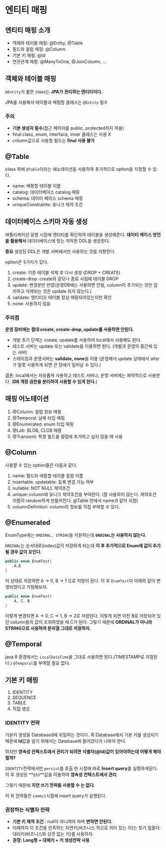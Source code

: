 엔티티 매핑
===

## 엔티티 매핑 소개

- 객체와 테이블 매핑: @Entity, @Table
- 필드와 컬럼 매핑: @Column
- 기본 키 매핑: @Id
- 연관관계 매핑: @ManyToOne, @JoinColumn, ...

## 객체와 테이블 매핑

`@Entity`가 붙은 class는 **JPA가 관리하는 엔티티이다.**

JPA를 사용해서 테이블과 매핑할 클래스는 `@Entity` 필수

### 주의

- **기본 생성자 필수**(접근 제어자를 public, protected까지 허용)
- final class, enum, interface, inner 클래스는 사용 X
- column값으로 사용할 필드는 **final 사용 불가**

## @Table

class 위에 `@Table`이라는 애노테이션을 사용하여 추가적으로 option을 지정할 수 있다. 

- name: 매핑할 테이블 이름
- catalog: 데이터베이스 catalog 매핑
- schema: 데이터 베이스 schema 매핑
- uniqueConstraints: 유니크 제약 조건

## 데이터베이스 스키마 자동 생성

애플리케이션 실행 시점에 엔티티를 확인하여 테이블을 생성해준다. **데이터 베이스 방언을 활용해서** 데이터베이스에 맞는 
적적한 DDL을 생성한다.

**중요** 생성된 DDL은 개발 서버에서만 사용하는 것을 지향한다.

option은 5가지가 있다.

1. create: 기존 테이블 삭제 후 다시 생성 (DROP + CREATE)
2. create-drop: create와 같으나 종료 시점에 테이블 DROP
3. update: 변경분만 반영(운영DB에는 사용하면 안됨, column이 추가되는 것만 감지하고 삭제되는 것은 update 되지 않는다.)
4. validate: 엔티티오 테이블 정상 매핑되어있는지만 확인
5. none: 사용하지 않음

### 주의점

**운영 장비에는 절대 create, create-drop, update를 사용하면 안된다.**
- 개발 초기 단계는 create, update를 사용하여 local에서 사용해도 된다.
- 테스트 서버는 update 또는 validate를 이용하면 된다. (개발과 운영의 중간에 있는 서버)
- 스테이징과 운영서버는 **validate, none**을 이용 (운영에서 update 상태에서 alter가 잘못 사용하게 되면 큰 장애가 일어날 수 있다.)

결론: local에서는 자유롭게 사용하고 테스트 서버나, 운영 서버에는 제약적으로 사용한다. (**DB 계정 권한을 분리하여 사용할 수 있게 한다.**)

## 매핑 어노테이션

1. @Column: 컬럼 정보 매핑
2. @Temporal: 날짜 타입 매핑
3. @Enumerated: enum 타입 매핑
4. @Lob: BLOB, CLOB 매핑
5. @Transient: 특정 필드를 컬럼에 추가하고 싶지 않을 때 사용 

## @Column

사용할 수 있는 option들은 다음과 같다.

1. name: 필드와 매핑할 테이블 컬럼 이름
2. insertable, updatable: 등록 변경 가능 여부
3. nullable: NOT NULL 제약조건
4. unique: column에 유니크 제약조건을 부여한다. (잘 사용하지 않는다. 제약조건 이름이 random하게 만들어진다. @Table 안에서 name과 같이 지정)
5. columnDefinition: column의 정보를 직접 부여할 수 있다.

## @Enumerated

EnumType에는 `ORDINAL, STRING`을 지원하는데 **`ORDINAL`는 사용하지 않는다.**

`ORDINAL`는 순서대로(index)값이 저장하게 되는데 **이 후 추가적으로 Enum에 값이 추가 될 경우 값이 꼬인다.**

```java
public enum EnumTest{
    A,B
}
```

이 상태로 저장하면  A -> 0, B -> 1 으로 저장이 된다. 이 후 `EnumTest`이 아래와 같이 변경되었다고 가정해보자.

```java
public enum EnumTest{
    A, C, B
}
```

이렇게 변경되면 A -> 0, C -> 1, B -> 2로 저장된다. 이렇게 되면 이전 B로 저장되어 있던 column들의 값이 조회하였을 때 C가 된다. 그렇기 때문에
**ORDINAL가 아니라 STRING으로 사용하여 문자열 그대로 저장하자.**

## @Temporal

java 8 환경에서는 `LocalDataTime`을 그대로 사용하면 된다.(TIMESTAMP로 지정된다.) `@Temporal`를 부여할 필요 없다.

## 기본 키 매핑

1. IDENTITY
2. SEQUENCE
3. TABLE
4. 직접 생성

### IDENTITY 전략

기본키 생성을 Databased에 위임하는 것이다. 즉 Database에서 기본 키를 생성되기 때문에 **Id**값을 알기 위해서는
Database에 들어갔다가 나와야 한다.

하지만 **영속성 컨텍스트에서 관리가 되려면 식별자(@Id)값이 있어야하는데 어떻게 해야할까?**

`IDENTITY`전략에서만 `persist`를 호출 한 시점에 바로 **Insert query**를 실행하게된다. 이 후 생성된  **`@Id`**값을 이용하여 **영속성 컨텍스트에서 관리**

그렇기 때문에 **지연 쓰기 전략을 사용할 수 는 없다.**

이 외 전략들은 `commit`시점에 insert query가 실행된다.

### 권장하는 식별자 전략

- **기본 키 제약 조건** : null이 아니여야 하며 **변하면 안된다.**
- 미래까지 이 조건을 만족하는 자연키(비즈니스 적으로 의미 있는 키)는 찾기 힘들다. 대리키(비즈니스와 상관 없는 키)를 사용하자.
- **권장: Long형 + 대체키 + 키 생성전략 사용**
